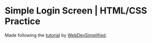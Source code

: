 # Simple Login Screen | HTML/CSS Practice

Made following the [tutorial](https://youtu.be/reumU4CvruA) by [WebDevSimplified](https://www.youtube.com/c/WebDevSimplified).
